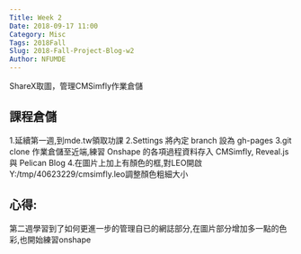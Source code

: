 ```yaml
---
Title: Week 2
Date: 2018-09-17 11:00
Category: Misc
Tags: 2018Fall
Slug: 2018-Fall-Project-Blog-w2
Author: NFUMDE
---
```

ShareX取圖，管理CMSimfly作業倉儲


<!-- PELICAN_END_SUMMARY -->

課程倉儲
----
1.延續第一週,到mde.tw領取功課
2.Settings 將內定 branch 設為 gh-pages
3.git clone 作業倉儲至近端,練習 Onshape 的各項過程資料存入 CMSimfly, Reveal.js 與 Pelican Blog
4.在圖片上加上有顏色的框,對LEO開啟Y:/tmp/40623229/cmsimfly.leo調整顏色粗細大小

心得:
----

第二週學習到了如何更進一步的管理自已的網誌部分,在圖片部分增加多一點的色彩,也開始練習onshape